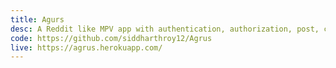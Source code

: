 ```yaml
---
title: Agurs
desc: A Reddit like MPV app with authentication, authorization, post, comments and boards
code: https://github.com/siddharthroy12/Agrus
live: https://agrus.herokuapp.com/
---
```

